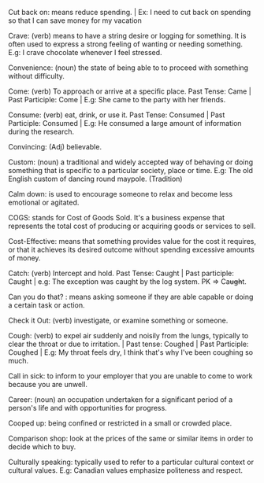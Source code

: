Cut back on: means reduce spending. | Ex: I need to cut back on spending so that I can save money for my vacation

Crave: (verb) means to have a string desire or logging for something. It is often used to express a strong feeling of wanting or needing something. E.g: I crave chocolate whenever I feel stressed.

Convenience: (noun) the state of being able to to proceed with something without difficulty.

Come: (verb) To approach or arrive at a specific place. Past Tense: Came | Past Participle: Come | E.g: She came to the party with her friends.

Consume: (verb) eat, drink, or use it. Past Tense: Consumed | Past Participle: Consumed | E.g: He consumed a large amount of information during the research.

Convincing: (Adj) believable.

Custom: (noun) a traditional and widely accepted way of behaving or doing something that is specific to a particular society, place or time. E.g: The old English custom of dancing round maypole. (Tradition)

Calm down: is used to encourage someone to relax and become less emotional or agitated. 

COGS: stands for Cost of Goods Sold. It's a business expense that represents the total cost of producing or acquiring goods or services to sell.

Cost-Effective: means that something provides value for the cost it requires, or that it achieves its desired outcome without spending excessive amounts of money.

Catch: (verb) Intercept and hold. Past Tense: Caught | Past participle: Caught | e.g: The exception was caught by the log system. PK => Ca~~ugh~~t.

Can you do that? : means asking someone if they are able capable or doing a certain task or action.

Check it Out: (verb) investigate, or examine something or someone.

Cough: (verb) to expel air suddenly and noisily from the lungs, typically to clear the throat or due to irritation. | Past tense: Coughed | Past Participle: Coughed | E.g: My throat feels dry, I think that's why I've been coughing so much.

Call in sick: to inform to your employer that you are unable to come to work because you are unwell.

Career: (noun) an occupation undertaken for a significant period of a person's life and with opportunities for progress.

Cooped up: being confined or restricted in a small or crowded place.

Comparison shop: look at the prices of the same or similar items in order to decide which to buy.

Culturally speaking: typically used to refer to a particular cultural context or cultural values. E.g: Canadian values emphasize politeness and respect. 